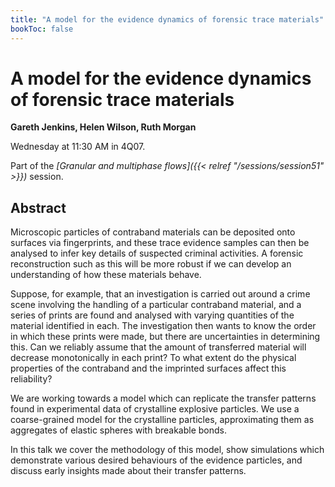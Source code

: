 ```yaml
---
title: "A model for the evidence dynamics of forensic trace materials"
bookToc: false
---
```


# A model for the evidence dynamics of forensic trace materials

**Gareth Jenkins, Helen Wilson, Ruth Morgan**

Wednesday at 11:30 AM in 4Q07.

Part of the *[Granular and multiphase flows]({{< relref "/sessions/session51" >}})* session.

## Abstract

Microscopic particles of contraband materials can be deposited onto surfaces via fingerprints, and these trace evidence samples can then be analysed to infer key details of suspected criminal activities. A forensic reconstruction such as this will be more robust if we can develop an understanding of how these materials behave. 

Suppose, for example, that an investigation is carried out around a crime scene involving the handling of a particular contraband material, and a series of prints are found and analysed with varying quantities of the material identified in each. The investigation then wants to know the order in which these prints were made, but there are uncertainties in determining this. Can we reliably assume that the amount of transferred material will decrease monotonically in each print? To what extent do the physical properties of the contraband and the imprinted surfaces affect this reliability? 

We are working towards a model which can replicate the transfer patterns found in experimental data of crystalline explosive particles. We use a coarse-grained model for the crystalline particles, approximating them as aggregates of elastic spheres with breakable bonds. 

In this talk we cover the methodology of this model, show simulations which demonstrate various desired behaviours of the evidence particles, and discuss early insights made about their transfer patterns. 


